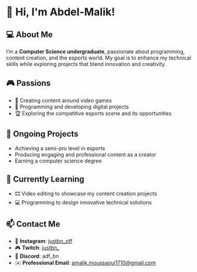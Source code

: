 # 👋 Hi, I'm Abdel-Malik!

## 💻 About Me  
I’m a **Computer Science undergraduate**, passionate about programming, content creation, and the esports world. My goal is to enhance my technical skills while exploring projects that blend innovation and creativity.

## 🎮 Passions  
- 🎥 Creating content around video games  
- 🚀 Programming and developing digital projects  
- 🏆 Exploring the competitive esports scene and its opportunities  

## 🚀 Ongoing Projects  
- Achieving a semi-pro level in esports  
- Producing engaging and professional content as a creator  
- Earning a computer science degree  

## 🌱 Currently Learning  
- 🎞️ Video editing to showcase my content creation projects  
- 💻 Programming to design innovative technical solutions  

## 📫 Contact Me  
- 🌟 **Instagram**: [justbn_off](https://instagram.com/justbn_off)  
- 🎮 **Twitch**: [justbn_](https://twitch.tv/justbn_)  
- 💬 **Discord**: adf_bn  
- ✉️ **Professional Email**: [amalik.moussaoui1710@gmail.com](mailto:amalik.moussaoui1710@gmail.com)
